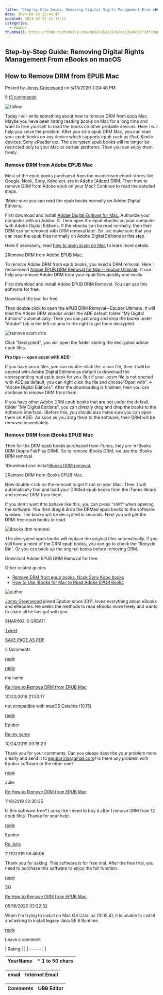 ```yaml
---
title: "Step-by-Step Guide: Removing Digital Rights Management From eBooks on macOS"
date: 2024-08-20 15:45:47
updated: 2024-08-21 12:31:13
categories:
  - epubor
thumbnail: https://thmb.techidaily.com/8e945962e22da7cc13548b0273df3ba622849bedca30e5d0f04cb4a458929e39.jpg
---
```


## Step-by-Step Guide: Removing Digital Rights Management From eBooks on macOS

## How to Remove DRM from EPUB Mac

Posted by [Jonny Greenwood](https://plus.google.com/u/0/+JonnyGreenwood999) on 5/18/2020 2:24:46 PM.

5 [(5 comments)](http://www.epubor.com/#comment-area) 



![follow](http://www.epubor.com/images/follow.png)

 Today I will write something about how to remove DRM from epub Mac. Maybe you heve been hating reading books on Mac for a long time and want to free yourself to read the books on other protable devices. Here I will help you solve the problem. After you strip epub DRM Mac, you can read your epub books on any device which supports epub such as iPad, Kindle devices, Sony eReader ect. The decrypted epub books will no longer be restricted only to your Mac or certain platforms. Then you can enjoy them freely.

### Remove DRM from Adobe EPUB Mac

Most of the epub books purchaesd from the mainsrteam ebook stores like Google, Nook, Sony, Kobo ect. are in Adobe (Adept) DRM. Then how to remove DRM from Adobe epub on your Mac? Continue to read the detailed steps.

1Make sure you can read the epub books normally on Adobe Digital Editions.

First download and install [Adobe Digital Editions for Mac.](http://www.adobe.com/solutions/ebook/digital-editions/download.html) Authorize your computer with an Adobe ID. Then open the epub ebooks on your computer with Adobe Digital Editions. If the ebooks can be read normally, then their DRM can be removed with DRM removal later. So just make sure that you can read the epub files normally on Adobe Digital Editions at this step.

Here if necessary, read [how to open acsm on Mac](https://tools.techidaily.com/epubor/products/) to learn more details.

2Remove DRM from Adobe EPUB Mac.

To remove Adobe DRM from epub books, you need a DRM removal. Here I recommend [Adobe EPUB DRM Removal for Mac--Epubor Ultimate](https://tools.techidaily.com/epubor/ultimate/). It can help you remove Adobe DRM from your epub files quickly and easily. 

First download and install Adobe EPUB DRM Removal. You can use this software for free.

Download the tool for free:

[](https://tools.techidaily.com/epubor/ultimate/) [](https://tools.techidaily.com/epubor/ultimate/) 

Then double click to open the ePUB DRM Removal--Epubor Ultimate. It will load the Adobe DRM ebooks under the ADE default folder "My Digital Editions" automatically. Then you can just drag and drop the books under "Adobe" tab in the left column to the right to get them decrypted.

![remove acsm drm](http://www.epubor.com/images/uppic/add-epub-books-to-ultimate-converter.png)

Click "Decrypted", you will open the folder storing the decrypted adobe epub files.

**Pro tips -- open acsm with ADE:**

If you have acsm files, you can double-click the .acsm file, then it will be opened with Adobe Digital Editions as default to download the corresponding real epub book for you. But if your .acsm file is not opened with ADE as default, you can right click the file and choose"Open with" -> "Adobe Digital Editions". After the downloading is finished, then you can continue to remove DRM from them. 

If you have other Adobe DRM epub books that are not under the default folder "My Digital Editions", you can directly drag and drop the books to the software interface. (Before this, you should also make sure you can open them on ADE). As soon as you drag them to the software, their DRM will be removed immediately.

### Remove DRM from iBooks EPUB Mac

Then for the DRM epub books purchased from iTunes, they are in iBooks DRM (Apple FairPlay DRM). So to remove iBooks DRM, we use the iBooks DRM removal. 

1Download and install[iBooks DRM removal.](http://download.epubor.com/sold/ibooksdrmremoval/requiem-4.1-mac.zip)

2Remove DRM from iBooks EPUB Mac.

Now double-click on the removal to get it run on your Mac. Then it will automatically find and load your DRMed epub books from the iTunes library and remove DRM from them.

If you don't want it to bahave like this, you can press "shift" when opening the software. You then drag & drop the DRMed epub books to the software window. The books will be decrypted in seconds. Next you will get the DRM-free epub books to read.

![ibooks drm removal](http://www.epubor.com/images/uppic/ibooks-drm-removal.png)

The decrypted epub books will replace the original files automatically. If you still have a need of the DRM epub books, you can go to check the “Recycle Bin”. Or you can back-up the original books before removing DRM.

Download Adobe EPUB DRM Removal for free:

[](https://tools.techidaily.com/epubor/ultimate/) [](https://tools.techidaily.com/epubor/ultimate/) 

Other related guides

* [Remove DRM from epub books, Nook Sony Kobo books](https://tools.techidaily.com/epubor/products/)
* [How to Use iBooks for Mac to Read Adobe EPUB Books](https://tools.techidaily.com/epubor/products/)

![author](http://www.epubor.com/images/uppic/jonny.png)

[Jonny Greenwood](https://plus.google.com/u/0/+JonnyGreenwood999) joined Epubor since 2011, loves everything about eBooks and eReaders. He seeks the methods to read eBooks more freely and wants to share all he has got with you.

SHARING IS GREAT!

[Tweet](https://twitter.com/share) 

[SAVE PAGE AS PDF](https://tools.techidaily.com/epubor/products/) 



5 Comments

[reply](https://tools.techidaily.com/epubor/products/) 

[reply](https://tools.techidaily.com/epubor/products/) 

my name

[Re:How to Remove DRM from EPUB Mac](https://tools.techidaily.com/epubor/products/)

10/22/2019 21:50:17

not compatible with macOS Catalina (10.15)

[reply](https://tools.techidaily.com/epubor/products/) 

Epubor

[Re:my name](https://tools.techidaily.com/epubor/products/)

10/24/2019 09:18:23

Thank you for your comments. Can you please describe your problem more clearly and send it to epubor.iris@gmail.com? Is there any problem with Epubor software or the other one? 

[reply](https://tools.techidaily.com/epubor/products/) 

Julie

[Re:How to Remove DRM from EPUB Mac](https://tools.techidaily.com/epubor/products/)

11/8/2019 22:30:25

Is this software free? Looks like I need to buy it after I remove DRM from 12 epub files. Thanks for your help.

[reply](https://tools.techidaily.com/epubor/products/) 

Epubor

[Re:Julie](https://tools.techidaily.com/epubor/products/)

11/11/2019 08:46:06

Thank you for asking. This software is for free trial. After the free trial, you need to purchase this software to enjoy the full function.

[reply](https://tools.techidaily.com/epubor/products/) 

SG

[Re:How to Remove DRM from EPUB Mac](https://tools.techidaily.com/epubor/products/)

05/16/2020 03:22:32

When I'm trying to install on Mac OS Catalina (10.15.4), it is unable to install and asking to install legacy Java SE 6 Runtime.

[reply](https://tools.techidaily.com/epubor/products/) 

Leave a comment

| Rating |  |
| ------ |  |

| YourName | \*  1 to 50 chars |
| -------- | ----------------- |

| email | Internet Email |
| ----- | -------------- |

| Comments | UBB Editor |
| -------- | ---------- |

<ins class="adsbygoogle"
     style="display:block"
     data-ad-format="autorelaxed"
     data-ad-client="ca-pub-7571918770474297"
     data-ad-slot="1223367746"></ins>



<ins class="adsbygoogle"
     style="display:block"
     data-ad-client="ca-pub-7571918770474297"
     data-ad-slot="8358498916"
     data-ad-format="auto"
     data-full-width-responsive="true"></ins>
